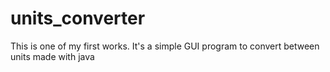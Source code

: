 # units_converter
This is one of my first works. It's a simple GUI program to convert between units made with java
